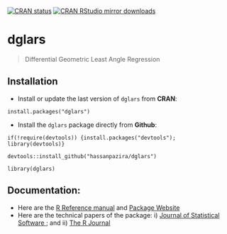 [![CRAN status](http://www.r-pkg.org/badges/version/dglars)](http://cran.r-project.org/web/packages/dglars/index.html)
[![CRAN RStudio mirror downloads](http://cranlogs.r-pkg.org/badges/last-month/dglars)](http://cran.r-project.org/web/packages/dglars/index.html)

# dglars
> Differential Geometric Least Angle Regression

## Installation

- Install or update the last version of `dglars` from **CRAN**:

```
install.packages("dglars")
```

- Install the `dglars` package directly from **Github**:

```
if(!require(devtools)) {install.packages("devtools"); library(devtools)}

devtools::install_github("hassanpazira/dglars")

library(dglars)
```

## Documentation:

* Here are the [R Reference manual](https://CRAN.R-project.org/package=dglars/dglars.pdf) and [Package Website](https://cran.r-project.org/web/packages/dglars/index.html)
* Here are the technical papers of the package: i) [Journal of Statistical Software ](https://www.jstatsoft.org/article/view/v059i08); and ii) [The R Journal](https://rj.urbanek.nz/articles/RJ-2022-008/)

